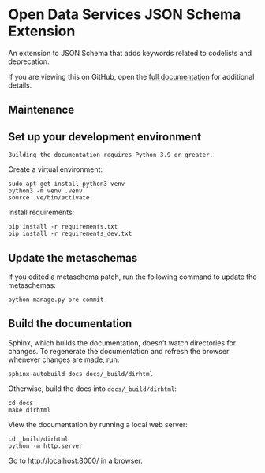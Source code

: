 # Open Data Services JSON Schema Extension

An extension to JSON Schema that adds keywords related to codelists and deprecation.

If you are viewing this on GitHub, open the [full documentation](https://json-schema-extension.opendataservices.coop) for additional details.

## Maintenance

## Set up your development environment

```{note}
Building the documentation requires Python 3.9 or greater.
```
  
Create a virtual environment:

```
sudo apt-get install python3-venv
python3 -m venv .venv
source .ve/bin/activate
```

Install requirements:

```
pip install -r requirements.txt
pip install -r requirements_dev.txt
```

## Update the metaschemas

If you edited a metaschema patch, run the following command to update the metaschemas:

```
python manage.py pre-commit
```

## Build the documentation

Sphinx, which builds the documentation, doesn’t watch directories for changes. To regenerate the documentation and refresh the browser whenever changes are made, run:

```
sphinx-autobuild docs docs/_build/dirhtml
```

Otherwise, build the docs into `docs/_build/dirhtml`:

```
cd docs
make dirhtml
```

View the documentation by running a local web server:

```
cd _build/dirhtml
python -m http.server
```

Go to http://localhost:8000/ in a browser.